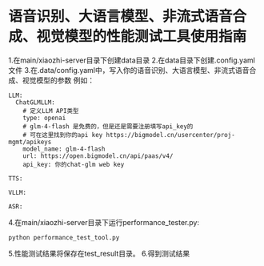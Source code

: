 # 语音识别、大语言模型、非流式语音合成、视觉模型的性能测试工具使用指南

1.在main/xiaozhi-server目录下创建data目录
2.在data目录下创建.config.yaml文件
3.在.data/config.yaml中，写入你的语音识别、大语言模型、非流式语音合成、视觉模型的参数
例如：
```
LLM:
  ChatGLMLLM:
    # 定义LLM API类型
    type: openai
    # glm-4-flash 是免费的，但是还是需要注册填写api_key的
    # 可在这里找到你的api key https://bigmodel.cn/usercenter/proj-mgmt/apikeys
    model_name: glm-4-flash
    url: https://open.bigmodel.cn/api/paas/v4/
    api_key: 你的chat-glm web key

TTS:

VLLM:

ASR:
```
4.在main/xiaozhi-server目录下运行performance_tester.py: 
```
python performance_test_tool.py 
```
5.性能测试结果将保存在test_result目录。
6.得到测试结果